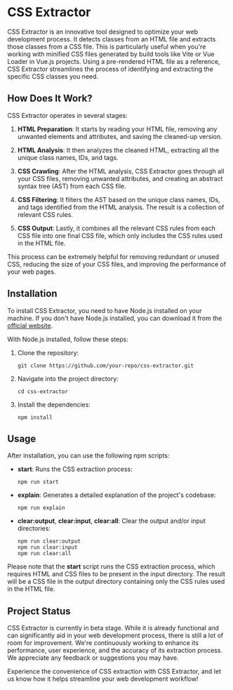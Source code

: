 # CSS Extractor

CSS Extractor is an innovative tool designed to optimize your web development process. It detects classes from an HTML file and extracts those classes from a CSS file. This is particularly useful when you're working with minified CSS files generated by build tools like Vite or Vue Loader in Vue.js projects. Using a pre-rendered HTML file as a reference, CSS Extractor streamlines the process of identifying and extracting the specific CSS classes you need.

## How Does It Work?

CSS Extractor operates in several stages:

1. **HTML Preparation**: It starts by reading your HTML file, removing any unwanted elements and attributes, and saving the cleaned-up version.

2. **HTML Analysis**: It then analyzes the cleaned HTML, extracting all the unique class names, IDs, and tags.

3. **CSS Crawling**: After the HTML analysis, CSS Extractor goes through all your CSS files, removing unwanted attributes, and creating an abstract syntax tree (AST) from each CSS file.

4. **CSS Filtering**: It filters the AST based on the unique class names, IDs, and tags identified from the HTML analysis. The result is a collection of relevant CSS rules.

5. **CSS Output**: Lastly, it combines all the relevant CSS rules from each CSS file into one final CSS file, which only includes the CSS rules used in the HTML file.

This process can be extremely helpful for removing redundant or unused CSS, reducing the size of your CSS files, and improving the performance of your web pages.

## Installation

To install CSS Extractor, you need to have Node.js installed on your machine. If you don't have Node.js installed, you can download it from the [official website](https://nodejs.org/).

With Node.js installed, follow these steps:

1. Clone the repository:
   ```
   git clone https://github.com/your-repo/css-extractor.git
   ```
2. Navigate into the project directory:
   ```
   cd css-extractor
   ```
3. Install the dependencies:
   ```
   npm install
   ```

## Usage

After installation, you can use the following npm scripts:

- **start**: Runs the CSS extraction process:
  ```
  npm run start
  ```
- **explain**: Generates a detailed explanation of the project's codebase:
  ```
  npm run explain
  ```
- **clear:output**, **clear:input**, **clear:all**: Clear the output and/or input directories:
  ```
  npm run clear:output
  npm run clear:input
  npm run clear:all
  ```

Please note that the **start** script runs the CSS extraction process, which requires HTML and CSS files to be present in the input directory. The result will be a CSS file in the output directory containing only the CSS rules used in the HTML file.

## Project Status

CSS Extractor is currently in beta stage. While it is already functional and can significantly aid in your web development process, there is still a lot of room for improvement. We're continuously working to enhance its performance, user experience, and the accuracy of its extraction process. We appreciate any feedback or suggestions you may have.

Experience the convenience of CSS extraction with CSS Extractor, and let us know how it helps streamline your web development workflow!

